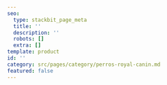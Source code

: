 ```yaml
---
seo:
  type: stackbit_page_meta
  title: ''
  description: ''
  robots: []
  extra: []
template: product
id: ''
category: src/pages/category/perros-royal-canin.md
featured: false
---
```

